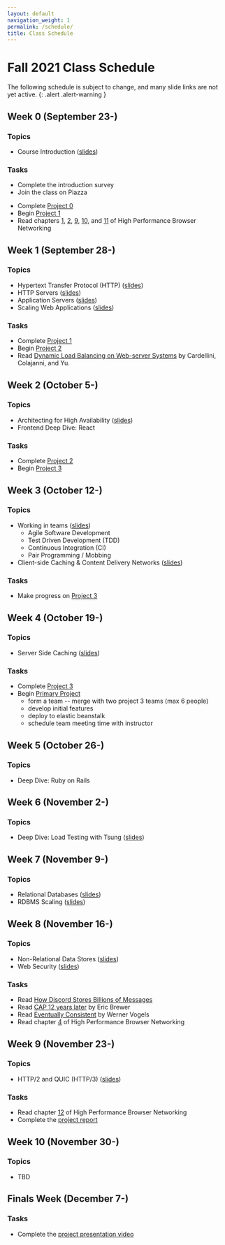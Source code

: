 ```yaml
---
layout: default
navigation_weight: 1
permalink: /schedule/
title: Class Schedule
---
```


# Fall 2021 Class Schedule

The following schedule is subject to change, and many slide links are not yet active.
{: .alert .alert-warning }

<div class="week">

## Week 0 (September 23-)

### Topics

- Course Introduction ([slides](/slides/2021f/01_course_introduction/))

### Tasks

- Complete the introduction survey
- Join the class on Piazza
<!-- - Enroll in AWS Educate -->
- Complete [Project 0](/project0/)
- Begin [Project 1](/project1/)
- Read chapters [1](https://hpbn.co/primer-on-latency-and-bandwidth/),
  [2](https://hpbn.co/building-blocks-of-tcp/),
  [9](https://hpbn.co/brief-history-of-http/),
  [10](https://hpbn.co/primer-on-web-performance/), and
  [11](https://hpbn.co/http1x/) of High Performance Browser Networking

</div>
<div class="week">

## Week 1 (September 28-)

### Topics

- Hypertext Transfer Protocol (HTTP) ([slides](/slides/2021f/02_http))
- HTTP Servers ([slides](/slides/2021f/03_http_servers/))
- Application Servers ([slides](/slides/2021f/04_application_servers/))
- Scaling Web Applications ([slides](/slides/2021f/05_scaling_web_applications/))

### Tasks

- Complete [Project 1](/project1/)
- Begin [Project 2](/project2/)
- Read [Dynamic Load Balancing on Web-server
  Systems](http://www.ics.uci.edu/~cs230/reading/DLB.pdf) by Cardellini,
  Colajanni, and Yu.

</div>
<div class="week">

## Week 2 (October 5-)

### Topics

- Architecting for High Availability ([slides](/slides/2021f/06_high_availability))
- Frontend Deep Dive: React

### Tasks

- Complete [Project 2](/project2/)
- Begin [Project 3](/project3/)

</div>
<div class="week">

## Week 3 (October 12-)

### Topics

- Working in teams ([slides](/slides/2021f/07_agile_tdd_pairing))
  - Agile Software Development
  - Test Driven Development (TDD)
  - Continuous Integration (CI)
  - Pair Programming / Mobbing
- Client-side Caching & Content Delivery Networks ([slides](/slides/2021f/08_client_caching_cdn))

### Tasks

- Make progress on [Project 3](/project3/)

</div>
<div class="week">

## Week 4 (October 19-)

### Topics

- Server Side Caching ([slides](/slides/2021f/09_server_caching))

### Tasks

- Complete [Project 3](/project3/)
- Begin [Primary Project](/project/)
  - form a team -- merge with two project 3 teams (max 6 people)
  - develop initial features
  - deploy to elastic beanstalk
  - schedule team meeting time with instructor

</div>
<div class="week">

## Week 5 (October 26-)

### Topics

- Deep Dive: Ruby on Rails

</div>
<div class="week">

## Week 6 (November 2-)

### Topics

- Deep Dive: Load Testing with Tsung ([slides](/slides/2021f/10_tsung))

</div>
<div class="week">

## Week 7 (November 9-)

### Topics

- Relational Databases ([slides](/slides/2021f/11_relational_databases))
- RDBMS Scaling ([slides](/slides/2021f/12_rdbms_scaling))

</div>
<div class="week">

## Week 8 (November 16-)

### Topics

- Non-Relational Data Stores ([slides](/slides/2021f/13_nosql))
- Web Security ([slides](/slides/2021f/14_web_security))

### Tasks

- Read [How Discord Stores Billions of Messages
](https://blog.discord.com/how-discord-stores-billions-of-messages-7fa6ec7ee4c7)
- Read [CAP 12 years
  later](http://www.realtechsupport.org/UB/NP/Numeracy_CAP%2B12Years_2012.pdf)
  by Eric Brewer
- Read [Eventually
  Consistent](http://www.scalableinternetservices.com/slides/vogels.pdf) by
  Werner Vogels
- Read chapter [4](https://hpbn.co/transport-layer-security-tls/) of High
  Performance Browser Networking

</div>
<div class="week">

## Week 9 (November 23-)

### Topics

- HTTP/2 and QUIC (HTTP/3) ([slides](/slides/2021f/15_http2_quic))

### Tasks

- Read chapter [12](https://hpbn.co/http2/) of High Performance Browser Networking
- Complete the [project report](/project/#report)

</div>
<div class="week">

## Week 10 (November 30-)

### Topics

- TBD


</div>
<div class="week">


## Finals Week (December 7-)

### Tasks

- Complete the [project presentation video](/project/#video)

</div>
